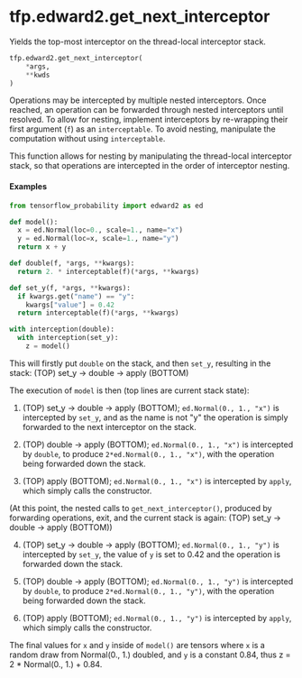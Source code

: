 <div itemscope itemtype="http://developers.google.com/ReferenceObject">
<meta itemprop="name" content="tfp.edward2.get_next_interceptor" />
<meta itemprop="path" content="Stable" />
</div>

# tfp.edward2.get_next_interceptor

Yields the top-most interceptor on the thread-local interceptor stack.

``` python
tfp.edward2.get_next_interceptor(
    *args,
    **kwds
)
```

<!-- Placeholder for "Used in" -->

Operations may be intercepted by multiple nested interceptors. Once reached,
an operation can be forwarded through nested interceptors until resolved.
To allow for nesting, implement interceptors by re-wrapping their first
argument (`f`) as an `interceptable`. To avoid nesting, manipulate the
computation without using `interceptable`.

This function allows for nesting by manipulating the thread-local interceptor
stack, so that operations are intercepted in the order of interceptor nesting.

#### Examples

```python
from tensorflow_probability import edward2 as ed

def model():
  x = ed.Normal(loc=0., scale=1., name="x")
  y = ed.Normal(loc=x, scale=1., name="y")
  return x + y

def double(f, *args, **kwargs):
  return 2. * interceptable(f)(*args, **kwargs)

def set_y(f, *args, **kwargs):
  if kwargs.get("name") == "y":
    kwargs["value"] = 0.42
  return interceptable(f)(*args, **kwargs)

with interception(double):
  with interception(set_y):
    z = model()
```

This will firstly put `double` on the stack, and then `set_y`,
resulting in the stack:
(TOP) set_y -> double -> apply (BOTTOM)

The execution of `model` is then (top lines are current stack state):
1) (TOP) set_y -> double -> apply (BOTTOM);
`ed.Normal(0., 1., "x")` is intercepted by `set_y`, and as the name is not "y"
the operation is simply forwarded to the next interceptor on the stack.

2) (TOP) double -> apply (BOTTOM);
`ed.Normal(0., 1., "x")` is intercepted by `double`, to produce
`2*ed.Normal(0., 1., "x")`, with the operation being forwarded down the stack.

3) (TOP) apply (BOTTOM);
`ed.Normal(0., 1., "x")` is intercepted by `apply`, which simply calls the
constructor.

(At this point, the nested calls to `get_next_interceptor()`, produced by
forwarding operations, exit, and the current stack is again:
(TOP) set_y -> double -> apply (BOTTOM))

4) (TOP) set_y -> double -> apply (BOTTOM);
`ed.Normal(0., 1., "y")` is intercepted by `set_y`,
the value of `y` is set to 0.42 and the operation is forwarded down the stack.

5) (TOP) double -> apply (BOTTOM);
`ed.Normal(0., 1., "y")` is intercepted by `double`, to produce
`2*ed.Normal(0., 1., "y")`, with the operation being forwarded down the stack.

6) (TOP) apply (BOTTOM);
`ed.Normal(0., 1., "y")` is intercepted by `apply`, which simply calls the
constructor.

The final values for `x` and `y` inside of `model()` are tensors where `x` is
a random draw from Normal(0., 1.) doubled, and `y` is a constant 0.84, thus
z = 2 * Normal(0., 1.) + 0.84.
